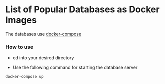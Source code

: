 # List of Popular Databases as Docker Images
The databases use [docker-compose](https://docs.docker.com/compose/)

### How to use

- cd into your desired directory 

- Use the following command for starting the database server

```bash
docker-compose up
```